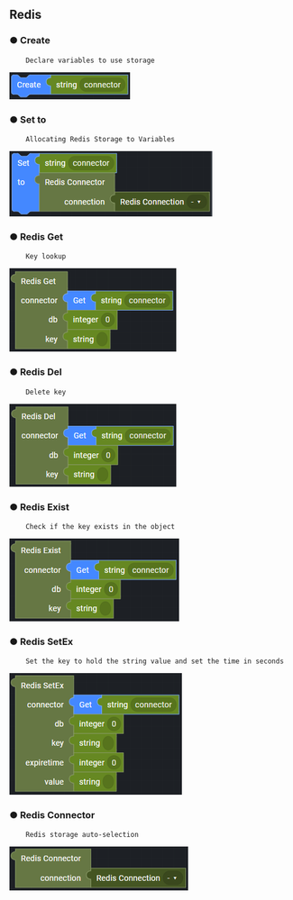 ## Redis

### ● Create

        Declare variables to use storage

![](../../../img/assets/image%20%28244%29.png)

### ● Set to

        Allocating Redis Storage to Variables

![](../../../img/assets/image%20%28286%29.png)

### ● Redis Get

        Key lookup

![](../../../img/assets/image%20%28307%29.png)

### ● Redis Del

        Delete key

![](../../../img/assets/image%20%28268%29.png)

### ● Redis Exist

        Check if the key exists in the object

![](../../../img/assets/image%20%28280%29.png)

### ● Redis SetEx

        Set the key to hold the string value and set the time in seconds

![](../../../img/assets/image%20%28318%29.png)

### ● Redis Connector

        Redis storage auto-selection

![](../../../img/assets/image%20%28308%29.png)
